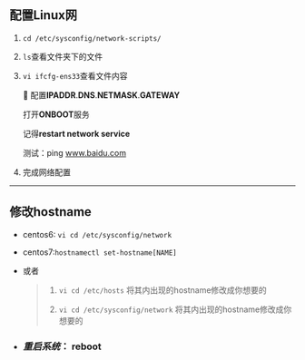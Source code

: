 ## 配置Linux网

1. `cd /etc/sysconfig/network-scripts/`

2. `ls`查看文件夹下的文件

3. `vi ifcfg-ens33`查看文件内容  

   :hammer: 配置**IPADDR**.**DNS**.**NETMASK**.**GATEWAY** 

   打开**ONBOOT**服务

   记得**restart network service**

   测试：ping www.baidu.com

4. 完成网络配置

***
 ## 修改hostname

   * centos6: `vi cd /etc/sysconfig/network`

   * centos7:`hostnamectl set-hostname[NAME]`

   * 或者

     > 1. `vi cd /etc/hosts` 将其内出现的hostname修改成你想要的
     >
     > 2. `vi cd /etc/sysconfig/network` 将其内出现的hostname修改成你想要的
     >
     
   * ### ***重启系统***： reboot 

     

     

   

   
